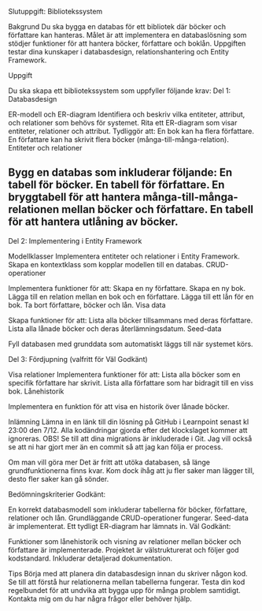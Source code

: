 Slutuppgift: Bibliotekssystem

Bakgrund Du ska bygga en databas för ett bibliotek där böcker och författare kan hanteras. Målet är att implementera en databaslösning som stödjer funktioner för att hantera böcker, författare och boklån. Uppgiften testar dina kunskaper i databasdesign, relationshantering och Entity Framework.

Uppgift

Du ska skapa ett bibliotekssystem som uppfyller följande krav:
Del 1: Databasdesign

ER-modell och ER-diagram
Identifiera och beskriv vilka entiteter, attribut, och relationer som behövs för systemet. Rita ett ER-diagram som visar entiteter, relationer och attribut. Tydliggör att: En bok kan ha flera författare. En författare kan ha skrivit flera böcker (många-till-många-relation). Entiteter och relationer

Bygg en databas som inkluderar följande: En tabell för böcker. En tabell för författare. En bryggtabell för att hantera många-till-många-relationen mellan böcker och författare. En tabell för att hantera utlåning av böcker.
-----------------------------------------------------------------
Del 2: Implementering i Entity Framework

Modellklasser
Implementera entiteter och relationer i Entity Framework. Skapa en kontextklass som kopplar modellen till en databas. CRUD-operationer

Implementera funktioner för att: Skapa en ny författare. Skapa en ny bok. Lägga till en relation mellan en bok och en författare. Lägga till ett lån för en bok. Ta bort författare, böcker och lån. Visa data

Skapa funktioner för att: Lista alla böcker tillsammans med deras författare. Lista alla lånade böcker och deras återlämningsdatum. Seed-data

Fyll databasen med grunddata som automatiskt läggs till när systemet körs.

Del 3: Fördjupning (valfritt för Väl Godkänt)

Visa relationer
Implementera funktioner för att: Lista alla böcker som en specifik författare har skrivit. Lista alla författare som har bidragit till en viss bok. Lånehistorik

Implementera en funktion för att visa en historik över lånade böcker.

Inlämning Lämna in en länk till din lösning på GitHub i Learnpoint senast kl 23:00 den 7/12. Alla kodändringar gjorda efter det klockslaget kommer att ignoreras. OBS! Se till att dina migrations är inkluderade i Git. Jag vill också se att ni har gjort mer än en commit så att jag kan följa er process.

Om man vill göra mer Det är fritt att utöka databasen, så länge grundfunktionerna finns kvar. Kom dock ihåg att ju fler saker man lägger till, desto fler saker kan gå sönder.

Bedömningskriterier Godkänt:

En korrekt databasmodell som inkluderar tabellerna för böcker, författare, relationer och lån. Grundläggande CRUD-operationer fungerar. Seed-data är implementerat. Ett tydligt ER-diagram har lämnats in. Väl Godkänt:

Funktioner som lånehistorik och visning av relationer mellan böcker och författare är implementerade. Projektet är välstrukturerat och följer god kodstandard. Inkluderar detaljerad dokumentation.

Tips Börja med att planera din databasdesign innan du skriver någon kod. Se till att förstå hur relationerna mellan tabellerna fungerar. Testa din kod regelbundet för att undvika att bygga upp för många problem samtidigt. Kontakta mig om du har några frågor eller behöver hjälp.
